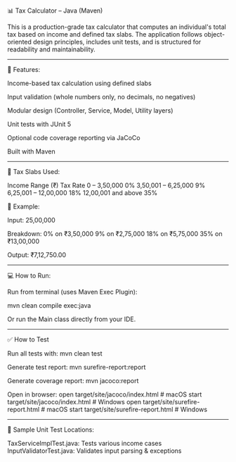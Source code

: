 📊 Tax Calculator – Java (Maven)

This is a production-grade tax calculator that computes an individual's total tax based on income and defined tax slabs. The application follows object-oriented design principles, includes unit tests, and is structured for readability and maintainability.

----------------------------------------------------------------------------------------------------------------------------------------------------

🚀 Features:

Income-based tax calculation using defined slabs

Input validation (whole numbers only, no decimals, no negatives)

Modular design (Controller, Service, Model, Utility layers)

Unit tests with JUnit 5

Optional code coverage reporting via JaCoCo

Built with Maven

----------------------------------------------------------------------------------------------------------------------------------------------------

📌 Tax Slabs Used:

Income Range (₹)	Tax Rate
0 – 3,50,000	0%
3,50,001 – 6,25,000	9%
6,25,001 – 12,00,000	18%
12,00,001 and above	35%

🧾 Example:

Input: 25,00,000

Breakdown:
0% on ₹3,50,000
9% on ₹2,75,000
18% on ₹5,75,000
35% on ₹13,00,000

Output: ₹7,12,750.00

----------------------------------------------------------------------------------------------------------------------------------------------------

💻 How to Run:

Run from terminal (uses Maven Exec Plugin):

mvn clean compile exec:java

Or run the Main class directly from your IDE.

----------------------------------------------------------------------------------------------------------------------------------------------------

✅ How to Test

Run all tests with:
mvn clean test

Generate test report:
mvn surefire-report:report

Generate coverage report:
mvn jacoco:report

Open in browser:
open target/site/jacoco/index.html      # macOS
start target/site/jacoco/index.html     # Windows
open target/site/surefire-report.html   # macOS
start target/site/surefire-report.html  # Windows

----------------------------------------------------------------------------------------------------------------------------------------------------

🧪 Sample Unit Test Locations:

TaxServiceImplTest.java: Tests various income cases
InputValidatorTest.java: Validates input parsing & exceptions



